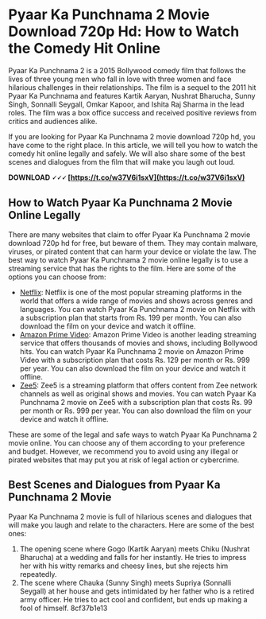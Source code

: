 # Pyaar Ka Punchnama 2 Movie Download 720p Hd: How to Watch the Comedy Hit Online
 
Pyaar Ka Punchnama 2 is a 2015 Bollywood comedy film that follows the lives of three young men who fall in love with three women and face hilarious challenges in their relationships. The film is a sequel to the 2011 hit Pyaar Ka Punchnama and features Kartik Aaryan, Nushrat Bharucha, Sunny Singh, Sonnalli Seygall, Omkar Kapoor, and Ishita Raj Sharma in the lead roles. The film was a box office success and received positive reviews from critics and audiences alike.
 
If you are looking for Pyaar Ka Punchnama 2 movie download 720p hd, you have come to the right place. In this article, we will tell you how to watch the comedy hit online legally and safely. We will also share some of the best scenes and dialogues from the film that will make you laugh out loud.
 
**DOWNLOAD 🗸🗸🗸 [https://t.co/w37V6i1sxV](https://t.co/w37V6i1sxV)**


 
## How to Watch Pyaar Ka Punchnama 2 Movie Online Legally
 
There are many websites that claim to offer Pyaar Ka Punchnama 2 movie download 720p hd for free, but beware of them. They may contain malware, viruses, or pirated content that can harm your device or violate the law. The best way to watch Pyaar Ka Punchnama 2 movie online legally is to use a streaming service that has the rights to the film. Here are some of the options you can choose from:
 
- [Netflix](https://www.netflix.com/in/title/81002816): Netflix is one of the most popular streaming platforms in the world that offers a wide range of movies and shows across genres and languages. You can watch Pyaar Ka Punchnama 2 movie on Netflix with a subscription plan that starts from Rs. 199 per month. You can also download the film on your device and watch it offline.
- [Amazon Prime Video](https://www.amazon.com/Pyaar-Ka-Punchnama-2/dp/B01N9QZ0YB): Amazon Prime Video is another leading streaming service that offers thousands of movies and shows, including Bollywood hits. You can watch Pyaar Ka Punchnama 2 movie on Amazon Prime Video with a subscription plan that costs Rs. 129 per month or Rs. 999 per year. You can also download the film on your device and watch it offline.
- [Zee5](https://www.zee5.com/movies/details/pyaar-ka-punchnama-2/0-0-1138): Zee5 is a streaming platform that offers content from Zee network channels as well as original shows and movies. You can watch Pyaar Ka Punchnama 2 movie on Zee5 with a subscription plan that costs Rs. 99 per month or Rs. 999 per year. You can also download the film on your device and watch it offline.

These are some of the legal and safe ways to watch Pyaar Ka Punchnama 2 movie online. You can choose any of them according to your preference and budget. However, we recommend you to avoid using any illegal or pirated websites that may put you at risk of legal action or cybercrime.
 
## Best Scenes and Dialogues from Pyaar Ka Punchnama 2 Movie
 
Pyaar Ka Punchnama 2 movie is full of hilarious scenes and dialogues that will make you laugh and relate to the characters. Here are some of the best ones:

1. The opening scene where Gogo (Kartik Aaryan) meets Chiku (Nushrat Bharucha) at a wedding and falls for her instantly. He tries to impress her with his witty remarks and cheesy lines, but she rejects him repeatedly.
2. The scene where Chauka (Sunny Singh) meets Supriya (Sonnalli Seygall) at her house and gets intimidated by her father who is a retired army officer. He tries to act cool and confident, but ends up making a fool of himself. 8cf37b1e13



